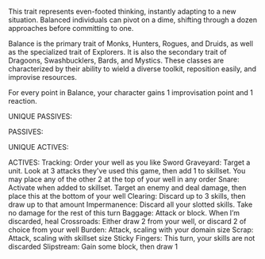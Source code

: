 This trait represents even-footed thinking, instantly adapting to a new situation. Balanced individuals can pivot on a dime, shifting through a dozen approaches before committing to one.

Balance is the primary trait of Monks, Hunters, Rogues, and Druids, as well as the specialized trait of Explorers. It is also the secondary trait of Dragoons, Swashbucklers, Bards, and Mystics. These classes are characterized by their ability to wield a diverse toolkit, reposition easily, and improvise resources.

For every point in Balance, your character gains 1 improvisation point and 1 reaction.

UNIQUE PASSIVES:

PASSIVES:

UNIQUE ACTIVES:

ACTIVES:
Tracking: Order your well as you like
Sword Graveyard: Target a unit. Look at 3 attacks they've used this game, then add 1 to skillset. You may place any of the other 2 at the top of your well in any order
Snare: Activate when added to skillset. Target an enemy and deal damage, then place this at the bottom of your well
Clearing: Discard up to 3 skills, then draw up to that amount
Impermanence: Discard all your slotted skills. Take no damage for the rest of this turn
Baggage: Attack or block. When I’m discarded, heal
Crossroads: Either draw 2 from your well, or discard 2 of choice from your well
Burden: Attack, scaling with your domain size
Scrap: Attack, scaling with skillset size
Sticky Fingers: This turn, your skills are not discarded
Slipstream: Gain some block, then draw 1